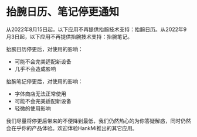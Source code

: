 # 抬腕日历、笔记停更通知
从2022年8月15日起，以下应用不再提供抬腕技术支持：抬腕日历。从2022年9月3日起，以下应用不再提供抬腕技术支持：抬腕笔记。  
   
抬腕日历停更后，对使用的影响：  
* 可能不会完美适配新设备
* 几乎不会造成影响

抬腕笔记停更后，对使用的影响： 
* 字体商店无法正常使用
* 可能不会完美适配新设备
* 轻微的使用影响

我们尽量将停更后带来的不便降到最低，我们仍然热心的为你答疑解惑，同时仍然会在乎你的产品体验。欢迎体验HankMi推出的其它应用。
